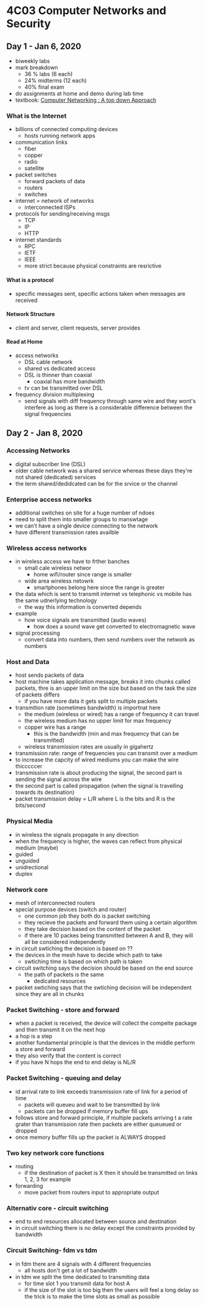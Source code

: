 # 4C03 Computer Networks and Security

## Day 1 - Jan 6, 2020
- biweekly labs
- mark breakdown
    - 36 % labs (6 each)
    - 24% midterms (12 each)
    - 40% final exam
- do assignments at home and demo during lab time
- textbook: [Computer Networking : A top down Approach](https://github.com/QSCTech/zju-icicles/blob/master/%E8%AE%A1%E7%AE%97%E6%9C%BA%E7%BD%91%E7%BB%9C%E5%9F%BA%E7%A1%80/%E6%95%99%E6%9D%90/Computer%20Networking%20-%20A%20Top%20Down%20Approach%2C%207th%2C%20converted.pdf)

### What is the Internet
- billions of connected computing devices
    - hosts running network apps
- communication links
    - fiber
    - copper
    - radio
    - satellite
- packet switches
    - forward packets of data
    - routers
    - switches
- internet = network of networks
    - interconnected ISPs
- protocols for sending/receiving msgs
    - TCP
    - IP
    - HTTP
- internet standards
    - RPC
    - IETF
    - IEEE
    - more strict because physical constraints are resrictive

#### What is a protocol
- specific messages sent, specific actions taken when messages are received 

#### Network Structure
- client and server, client requests, server provides

#### Read at Home
- access networks
    - DSL cable network
    - shared vs dedicated access
    - DSL is thinner than coaxial
        - coaxial has more bandwidth
    - tv can be transmitted over DSL
- frequency division multiplexing
    - send signals with diff frequency through same wire and they wont's interfere as long as there is a considerable difference between the signal frequencies

## Day 2 - Jan 8, 2020

### Accessing Networks
- digital subscriber line (DSL)
- older cable network was a shared service whereas these days they're not shared (dedicated) services
- the term shared/dedidcated can be for the srvice or the channel

### Enterprise access networks
- additional switches on site for a huge number of ndoes
- need to split them into smaller groups to manswtage
- we can't have a single device connecting to the network
- have different transmission rates availble

### Wireless access networks
- in wireless access we have to frther banches
    - small cale wireless networ
        - home wifi/router since range is smaller
    - wide area wireless netowrk
        - smartphones belong here since the range is greater
- the data which is sent to transmit internet vs telephonic vs mobile has the same udnerlying technology
    - the way this information is converted depends
- example
    - how voice signals are transmitted (audio waves)
        - how does a sound wave get converted to electromagnetic wave
- signal processing
    - convert data into numbers, then send numbers over the network as numbers

### Host and Data
- host sends packets of data
- host machine takes application message, breaks it into chunks called packets, thre is an upper limit on the size but based on the task the size of packets differs
    - if you have more data it gets split to multiple packets
- transmition rate (sometimes bandwidth) is importnat here
    - the medium (wireless or wired) has a range of frequency it can travel
    - the wireless medium has no upper limit for max frequency
    - copper wire has a range
        - this is the bandwidth (min and max frequency that can be transmitted)
    - wireless transmission rates are usually in gigahertz
- transmission rate: range of frequencies you can transmit over a medium
- to increase the capcity of wired mediums you can make the wire thicccccer
- transmission rate is about producing the signal, the second part is sending the signal across the wire
- the second part is called propagation (when the signal is travelling towards its destination)
- packet transmission delay = L/R where L is the bits and R is the bits/second

### Physical Media
- in wireless the signals propagate in any direction
- when the frequency is higher, the waves can reflect from physical medium (maybe)
- guided
- unguided
- unidrectional
- duplex

### Network core
- mesh of interconnected routers
- special purpose devices (switch and router)
    - one common job they both do is packet switching
    - they recieve the packets and forward them using a certain algorithm
    - they take decision based on the content of the packet
    - if there are 10 packes being transmitted between A and B, they will all be considered independently
- in circuit swtiching the decision is based on ??
- the devices in the mesh have to decide which path to take
    - swtiching time is based on which path is taken
- circuit switching says the decision should be based on the end source
    - the path of packets is the same
        - dedicated resources
- packet swtiching says that the swtiching decision will be independent since they are all in chunks


### Packet Switching - store and forward
- when a packet is received, the device will collect the compelte package and then transmit it on the next hop
- a hop is a step
- another fundamental principle is that the devices in the middle perform a store and forward
- they also verify that the content is correct
- if you have N hops the end to end delay is NL/R

### Packet Switching - queuing and delay
- id arrival rate to link exceeds transmission rate of link for a period of time
    - packets will queueu and wait to be transmitted by link
    - packets can be dropped if memory buffer fill ups
- follows store and forward principle, if multiple packets arriving t a rate grater than transmission rate then packets are either queueued or dropped
- once memory buffer fills up the packet is ALWAYS dropped

### Two key network core functions
- routing
    - if the destination of packet is X then it should be transmitted on links 1, 2, 3 for example
- forwarding
    - move packet from routers input to appropriate output

### Alternativ core - circuit switching
- end to end resources allocated between source and destination
- in circuit switching there is no delay except the constraints provided by bandwidth


### Circuit Switching- fdm vs tdm
- in fdm there are 4 signals with 4 different frequencies
    - all hosts don't get a lot of bandwidth
- in tdm we split the time dedicated to transmiting data
    - for time slot 1 you transmit data for host A
    - if the size of the slot is too big then the users will feel a long delay so the trick is to make the time slots as small as possible
